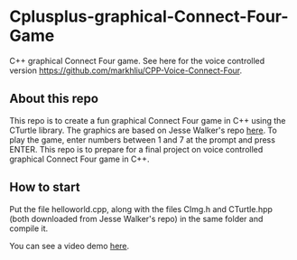 # Cplusplus-graphical-Connect-Four-Game
C++ graphical Connect Four game. See here for the voice controlled version https://github.com/markhliu/CPP-Voice-Connect-Four.

## About this repo
This repo is to create a fun graphical Connect Four game in C++ using the CTurtle library. The graphics are based on Jesse Walker's repo [here](https://github.com/walkerje/C-Turtle). To play the game, enter numbers between 1 and 7 at the prompt and press ENTER. This repo is to prepare for a final project on voice controlled graphical Connect Four game in C++. 

## How to start
Put the file helloworld.cpp, along with the files CImg.h and CTurtle.hpp (both downloaded from Jesse Walker's repo) in the same folder and compile it.

You can see a video demo [here](https://gattonweb.uky.edu/faculty/lium/cpp/conn.mp4).   

